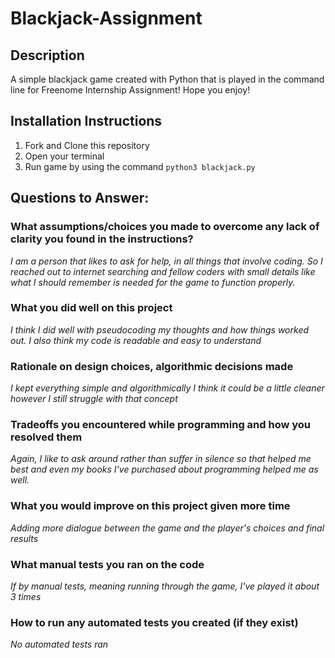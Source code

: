# Blackjack-Assignment

## Description
A simple blackjack game created with Python that is played in the command line for Freenome Internship Assignment! Hope you enjoy!

## Installation Instructions

1. Fork and Clone this repository
2. Open your terminal
3. Run game by using the command `python3 blackjack.py`

## Questions to Answer:

### What assumptions/choices you made to overcome any lack of clarity you found in the instructions?

*I am a person that likes to ask for help, in all things that involve coding. So I reached out to internet searching and fellow coders with small details like what I should remember is needed for the game to function properly.*

### What you did well on this project

*I think I did well with pseudocoding my thoughts and how things worked out. I also think my code is readable and easy to understand*


### Rationale on design choices, algorithmic decisions made
 
*I kept everything simple and algorithmically I think it could be a little cleaner however I still struggle with that concept*

### Tradeoffs you encountered while programming and how you resolved them

*Again, I like to ask around rather than suffer in silence so that helped me best and even my books I've purchased about programming helped me as well.*

### What you would improve on this project given more time

*Adding more dialogue between the game and the player's choices and final results*

### What manual tests you ran on the code

*If by manual tests, meaning running through the game, I've played it about 3 times*

### How to run any automated tests you created (if they exist)

*No automated tests ran*
